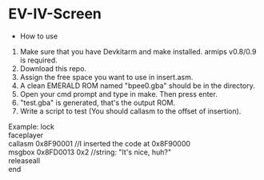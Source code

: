 # EV-IV-Screen

* How to use
1. Make sure that you have Devkitarm and make installed. armips v0.8/0.9 is required.     
2. Download this repo.   
3. Assign the free space you want to use in insert.asm.   
4. A clean EMERALD ROM named "bpee0.gba" should be in the directory.   
5. Open your cmd prompt and type in make. Then press enter.   
6. "test.gba" is generated, that's the output ROM.   
7. Write a script to test (You should callasm to the offset of insertion).   

Example:
lock  
faceplayer  
callasm 0x8F90001  //I inserted the code at 0x8F90000  
msgbox 0x8FD0013 0x2 //string: "It's nice, huh?"  
releaseall  
end
